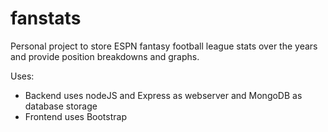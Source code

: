 # fanstats
Personal project to store ESPN fantasy football league stats over the years and provide position breakdowns and graphs.

Uses:
- Backend uses nodeJS and Express as webserver and MongoDB as database storage
- Frontend uses Bootstrap
